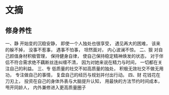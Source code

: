 文摘
======

## 修身养性

一、静
开始变的沉稳安静，
即使一个人独处也很享受，
遇见再大的困难，
该来的躲不掉，
没事不惹事，
遇事不怕事，
坦然面对，
内心波澜不惊。
二、狠
对自己颜值身材积极管理，
保持健身自律，
使自己保持稳定精神焕发的状态，
对于伴侣不符合需求绝不藕断丝连纠缠不清，
因为对她来说在精力与时间，
一切都在关注自己的利益。
三、专
低质量的社交不如高质量的独处，
积极无效社交不做无用功，
专注做自己的事情，
复盘自己的经历与规划并付出行动。
四、财
花钱花在刀刃上，
投资在自己的身体外表与大脑提升认知，
用最快的方法节约时间成本，
甩开同龄人，
内外兼修进入更高质量圈子

